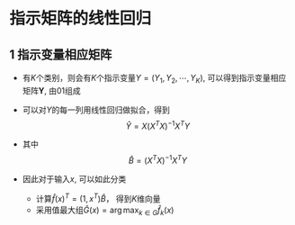 # 指示矩阵的线性回归

## 1 指示变量相应矩阵

* 有$K$个类别，则会有$K$个指示变量$Y=(Y_1,Y_2,\cdots, Y_K)$, 可以得到指示变量相应矩阵$\mathbf{Y}$, 由01组成

* 可以对$Y$的每一列用线性回归做拟合，得到
  $$
  \hat Y = X(X^TX)^{-1}X^TY
  $$
   

* 其中
  $$
  \hat B = (X^TX)^{-1}X^TY
  $$
  

* 因此对于输入$x$, 可以如此分类
  * 计算$\hat f(x)^T =(1,x^T)\hat B$， 得到$K$维向量
  * 采用值最大组$\hat G(x) = \arg\max_{k\in G} \hat f_k(x)$



